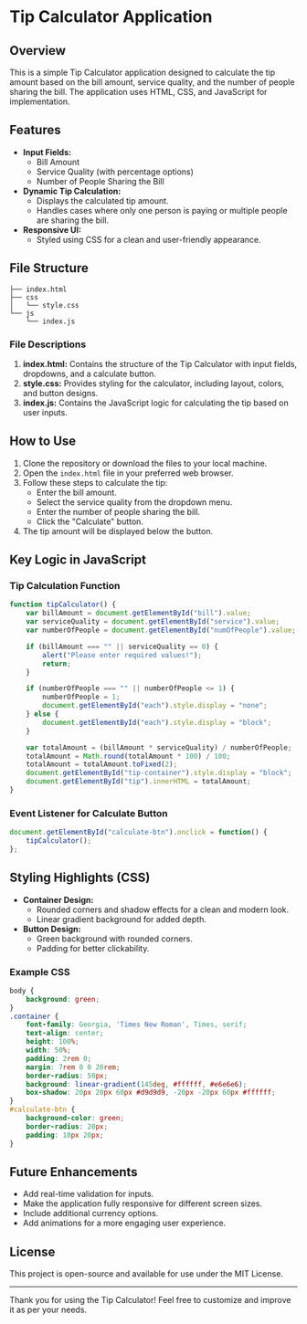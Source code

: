 # Tip Calculator Application

## Overview
This is a simple Tip Calculator application designed to calculate the tip amount based on the bill amount, service quality, and the number of people sharing the bill. The application uses HTML, CSS, and JavaScript for implementation.

## Features
- **Input Fields:**
  - Bill Amount
  - Service Quality (with percentage options)
  - Number of People Sharing the Bill
- **Dynamic Tip Calculation:**
  - Displays the calculated tip amount.
  - Handles cases where only one person is paying or multiple people are sharing the bill.
- **Responsive UI:**
  - Styled using CSS for a clean and user-friendly appearance.

## File Structure
```
├── index.html
├── css
│   └── style.css
└── js
    └── index.js
```

### File Descriptions
1. **index.html:** Contains the structure of the Tip Calculator with input fields, dropdowns, and a calculate button.
2. **style.css:** Provides styling for the calculator, including layout, colors, and button designs.
3. **index.js:** Contains the JavaScript logic for calculating the tip based on user inputs.

## How to Use
1. Clone the repository or download the files to your local machine.
2. Open the `index.html` file in your preferred web browser.
3. Follow these steps to calculate the tip:
   - Enter the bill amount.
   - Select the service quality from the dropdown menu.
   - Enter the number of people sharing the bill.
   - Click the "Calculate" button.
4. The tip amount will be displayed below the button.

## Key Logic in JavaScript
### Tip Calculation Function
```javascript
function tipCalculator() {
    var billAmount = document.getElementById("bill").value;
    var serviceQuality = document.getElementById("service").value;
    var numberOfPeople = document.getElementById("numOfPeople").value;

    if (billAmount === "" || serviceQuality == 0) {
        alert("Please enter required values!");
        return;
    }

    if (numberOfPeople === "" || numberOfPeople <= 1) {
        numberOfPeople = 1;
        document.getElementById("each").style.display = "none";
    } else {
        document.getElementById("each").style.display = "block";
    }

    var totalAmount = (billAmount * serviceQuality) / numberOfPeople;
    totalAmount = Math.round(totalAmount * 100) / 100;
    totalAmount = totalAmount.toFixed(2);
    document.getElementById("tip-container").style.display = "block";
    document.getElementById("tip").innerHTML = totalAmount;
}
```
### Event Listener for Calculate Button
```javascript
document.getElementById("calculate-btn").onclick = function() {
    tipCalculator();
};
```

## Styling Highlights (CSS)
- **Container Design:**
  - Rounded corners and shadow effects for a clean and modern look.
  - Linear gradient background for added depth.
- **Button Design:**
  - Green background with rounded corners.
  - Padding for better clickability.

### Example CSS
```css
body {
    background: green;
}
.container {
    font-family: Georgia, 'Times New Roman', Times, serif;
    text-align: center;
    height: 100%;
    width: 50%;
    padding: 2rem 0;
    margin: 7rem 0 0 20rem;
    border-radius: 50px;
    background: linear-gradient(145deg, #ffffff, #e6e6e6);
    box-shadow: 20px 20px 60px #d9d9d9, -20px -20px 60px #ffffff;
}
#calculate-btn {
    background-color: green;
    border-radius: 20px;
    padding: 10px 20px;
}
```

## Future Enhancements
- Add real-time validation for inputs.
- Make the application fully responsive for different screen sizes.
- Include additional currency options.
- Add animations for a more engaging user experience.

## License
This project is open-source and available for use under the MIT License.

---
Thank you for using the Tip Calculator! Feel free to customize and improve it as per your needs.
